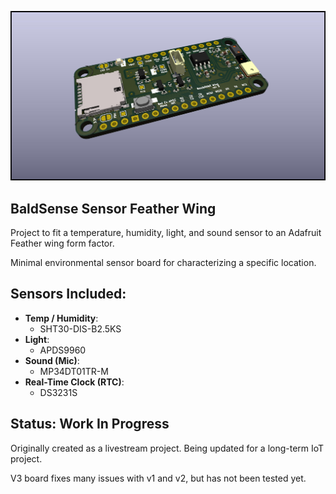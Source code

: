 ![render of BaldSENSE Sensor Feather Wing](/images/bald_sense_wing_v3.jpg)

## BaldSense Sensor Feather Wing
Project to fit a temperature, humidity, light, and sound sensor to an Adafruit Feather wing form factor.

Minimal environmental sensor board for characterizing a specific location. 

## Sensors Included:
- **Temp / Humidity**: 
    - SHT30-DIS-B2.5KS
- **Light**: 
    - APDS9960
- **Sound (Mic)**: 
    - MP34DT01TR-M
- **Real-Time Clock (RTC)**: 
    - DS3231S

## Status: Work In Progress
Originally created as a livestream project. Being updated for a long-term IoT project. 

V3 board fixes many issues with v1 and v2, but has not been tested yet.